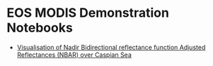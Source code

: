 # EOS MODIS Demonstration Notebooks

* [Visualisation of Nadir Bidirectional reflectance function Adjusted Reflectances (NBAR) over Caspian Sea](https://nbviewer.jupyter.org/github/chris010970/sentinelhub/blob/main/notebooks/modis/modis-timeseries-nbar.ipynb)
